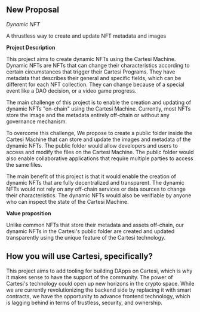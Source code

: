 ## New Proposal

*Dynamic NFT*

A thrustless way to create and update NFT metadata and images

**Project Description**
<!-- [Write the description long-form here, or else paste a [google drive link](https://url/) to a slide deck]
-->
This project aims to create dynamic NFTs using the Cartesi Machine. Dynamic NFTs are NFTs that can change their characteristics according to certain circumstances that trigger their Cartesi Programs. They have metadata that describes their general and specific fields, which can be different for each NFT collection. They can change because of a special event like a DAO decision, or a video game progress.

The main challenge of this project is to enable the creation and updating of dynamic NFTs "on-chain" using the Cartesi Machine. Currently, most NFTs store the image and the metadata entirely off-chain or without any governance mechanism.

To overcome this challenge, We propose to create a public folder inside the Cartesi Machine that can store and update the images and metadata of the dynamic NFTs. The public folder would allow developers and users to access and modify the files on the Cartesi Machine. The public folder would also enable collaborative applications that require multiple parties to access the same files.

The main benefit of this project is that it would enable the creation of dynamic NFTs that are fully decentralized and transparent. The dynamic NFTs would not rely on any off-chain services or data sources to change their characteristics. The dynamic NFTs would also be verifiable by anyone who can inspect the state of the Cartesi Machine.

**Value proposition**
<!-- [Why would someone use this product/service? Or how does it add value to the Cartesi ecosystem or tech stack?]-->
Unlike common NFTs that store their metadata and assets off-chain, our dynamic NFTs in the Cartesi's public folder are created and updated transparently using the unique feature of the Cartesi technology.

## How you will use Cartesi, specifically?

<!--[Details about how you're using Cartesi specifically, and why it makes sense. This is the most important part of the proposal. If you are not precise, or your intention is not feasible, the proposal will be rejected.]-->

This project aims to add tooling for building DApps on Cartesi, which is why it makes sense to have the support of the community. The power of Cartesi's technology could open up new horizons in the crypto space. While we are currently revolutionizing the backend side by replacing it with smart contracts, we have the opportunity to advance frontend technology, which is lagging behind in terms of trustless, security, and ownership.

